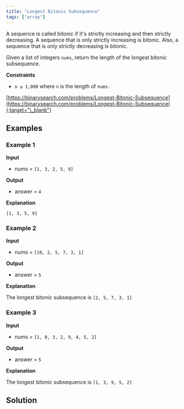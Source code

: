 ```yaml
---
title: "Longest Bitonic Subsequence"
tags: ["array"]
---
```


A sequence is called bitonic if it's strictly increasing and then strictly decreasing. A sequence that is only strictly increasing is bitonic. Also, a sequence that is only strictly decreasing is bitonic.

Given a list of integers `nums`, return the length of the longest bitonic subsequence.

**Constraints**

- `n ≤ 1,000` where `n` is the length of `nums`.

[https://binarysearch.com/problems/Longest-Bitonic-Subsequence](https://binarysearch.com/problems/Longest-Bitonic-Subsequence){:target="\_blank"}

## Examples

### Example 1

**Input**

- nums = `[1, 3, 2, 5, 9]`

**Output**

- answer = `4`

**Explanation**

`[1, 3, 5, 9]`

### Example 2

**Input**

- nums = `[10, 2, 5, 7, 3, 1]`

**Output**

- answer = `5`

**Explanation**

The longest bitonic subsequence is `[2, 5, 7, 3, 1]`

### Example 3

**Input**

- nums = `[1, 0, 3, 2, 9, 4, 5, 2]`

**Output**

- answer = `5`

**Explanation**

The longest bitonic subsequence is `[1, 3, 9, 5, 2]`

## Solution

<script src="https://gist.github.com/yaeba/16da7be5123724fcf6eccc25581cef5a.js?file=Longest-Bitonic-Subsequence.cpp"></script>
